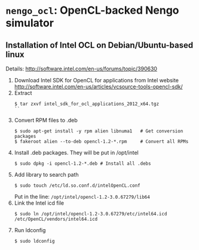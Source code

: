 `nengo_ocl`: OpenCL-backed Nengo simulator
==========================================



Installation of Intel OCL on Debian/Ubuntu-based linux
------------------------------------------------------

Details: http://software.intel.com/en-us/forums/topic/390630

1. Download Intel SDK for OpenCL for applications from Intel website
    http://software.intel.com/en-us/articles/vcsource-tools-opencl-sdk/
2. Extract
    ```
    $ tar zxvf intel_sdk_for_ocl_applications_2012_x64.tgz
    ``
3. Convert RPM files to .deb
    ```
    $ sudo apt-get install -y rpm alien libnuma1   # Get conversion packages
    $ fakeroot alien --to-deb opencl-1.2-*.rpm     # Convert all RPMs
    ```
4. Install .deb packages. They will be put in /opt/intel
    ```
    $ sudo dpkg -i opencl-1.2-*.deb # Install all .debs
    ```
5. Add library to search path
    ```
    $ sudo touch /etc/ld.so.conf.d/intelOpenCL.conf
    ```
    Put in the line: `/opt/intel/opencl-1.2-3.0.67279/lib64`
6. Link the Intel icd file
    ```
    $ sudo ln /opt/intel/opencl-1.2-3.0.67279/etc/intel64.icd /etc/OpenCL/vendors/intel64.icd
    ```
7. Run ldconfig
    ```
    $ sudo ldconfig
    ```
